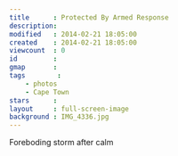 ```yaml
---
title      : Protected By Armed Response
description: 
modified   : 2014-02-21 18:05:00
created    : 2014-02-21 18:05:00
viewcount  : 0
id         : 
gmap       : 
tags        :
    - photos
    - Cape Town
stars      : 
layout     : full-screen-image
background : IMG_4336.jpg
---
```


Foreboding storm after calm
